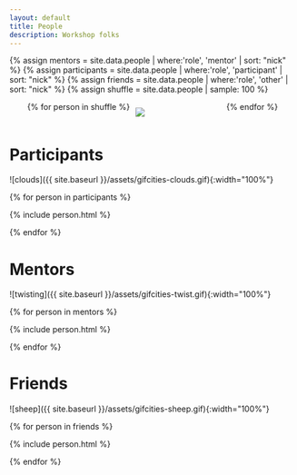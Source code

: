 ```yaml
---
layout: default
title: People
description: Workshop folks
---
```


<style>
.img-holder {
  width: 20%;
  position: relative;
  min-width:100px;
  max-width:150px;
  padding: 10px;
}
.img-holder img {
  top: 0;
  left: 0;
}
</style>

{% assign mentors = site.data.people | where:'role', 'mentor' | sort: "nick" %}
{% assign participants = site.data.people | where:'role', 'participant' | sort: "nick" %}
{% assign friends = site.data.people | where:'role', 'other'  | sort: "nick" %}
{% assign shuffle = site.data.people | sample: 100 %}


<div style="display: flex; justify-content: center; flex-wrap: wrap; width: 100vw; margin-left: -50vw; left: 50%; position: relative;">
{% for person in shuffle %}

  <div class="img-holder">
    <a href="#{{ person.github | replace: "-", "_" }}">
      <img src="{{ site.baseurl }}/assets/headshots/square-{{ person.github }}.png">
    </a>
  </div>
{% endfor %}
</div>

# Participants

![clouds]({{ site.baseurl }}/assets/gifcities-clouds.gif){:width="100%"}

{% for person in participants %}

  {% include person.html %}

{% endfor %}

# Mentors

![twisting]({{ site.baseurl }}/assets/gifcities-twist.gif){:width="100%"}

{% for person in mentors %}

  {% include person.html %}

{% endfor %}

# Friends

![sheep]({{ site.baseurl }}/assets/gifcities-sheep.gif){:width="100%"}

{% for person in friends %}

  {% include person.html %}

{% endfor %}
